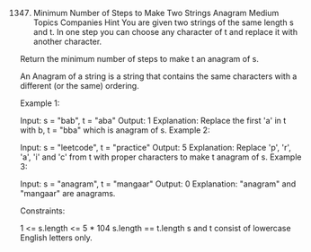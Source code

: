 1347. Minimum Number of Steps to Make Two Strings Anagram
Medium
Topics
Companies
Hint
You are given two strings of the same length s and t. In one step you can choose any character of t and replace it with another character.

Return the minimum number of steps to make t an anagram of s.

An Anagram of a string is a string that contains the same characters with a different (or the same) ordering.

 

Example 1:

Input: s = "bab", t = "aba"
Output: 1
Explanation: Replace the first 'a' in t with b, t = "bba" which is anagram of s.
Example 2:

Input: s = "leetcode", t = "practice"
Output: 5
Explanation: Replace 'p', 'r', 'a', 'i' and 'c' from t with proper characters to make t anagram of s.
Example 3:

Input: s = "anagram", t = "mangaar"
Output: 0
Explanation: "anagram" and "mangaar" are anagrams. 
 

Constraints:

1 <= s.length <= 5 * 104
s.length == t.length
s and t consist of lowercase English letters only.